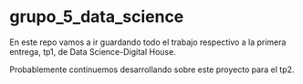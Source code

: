 # grupo_5_data_science

<p>En este repo vamos a ir guardando todo el trabajo respectivo a la primera entrega, tp1, de Data Science-Digital House.

Probablemente continuemos desarrollando sobre este proyecto para el tp2.</p>

